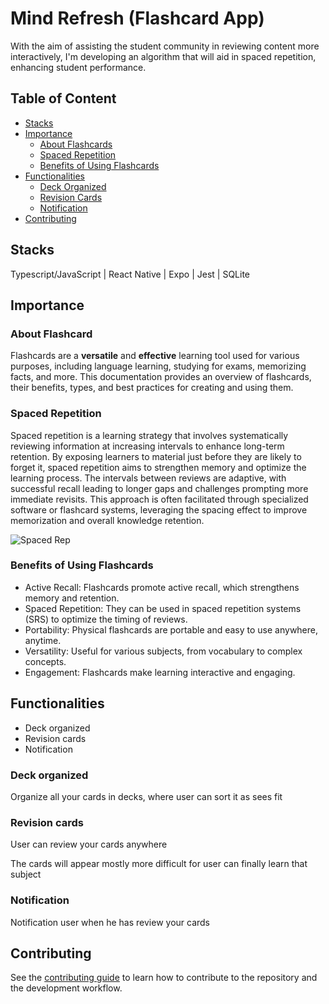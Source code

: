 # Mind Refresh (Flashcard App)

With the aim of assisting the student community in reviewing content more interactively, I'm developing an algorithm that will aid in spaced repetition, enhancing student performance.

## Table of Content

- [Stacks](#stacks)
- [Importance](#importance)
  - [About Flashcards](#about-flashcards)
  - [Spaced Repetition](#spaced-repetition)
  - [Benefits of Using Flashcards](#benefits-of-using-flashcards)
- [Functionalities](#functionalities)
  - [Deck Organized](#deck-organized)
  - [Revision Cards](#revision-cards)
  - [Notification](#notification)
- [Contributing](#contributing)

## Stacks

Typescript/JavaScript | React Native | Expo | Jest | SQLite

## Importance

### About Flashcard

Flashcards are a **versatile** and **effective** learning tool used for various purposes, including language learning, studying for exams, memorizing facts, and more. This documentation provides an overview of flashcards, their benefits, types, and best practices for creating and using them.

### Spaced Repetition

Spaced repetition is a learning strategy that involves systematically reviewing information at increasing intervals to enhance long-term retention. By exposing learners to material just before they are likely to forget it, spaced repetition aims to strengthen memory and optimize the learning process. The intervals between reviews are adaptive, with successful recall leading to longer gaps and challenges prompting more immediate revisits. This approach is often facilitated through specialized software or flashcard systems, leveraging the spacing effect to improve memorization and overall knowledge retention.

![Spaced Rep](https://github.com/Fefevs09/FlashCardAndroidApp/assets/100977797/2132a857-d81d-45ff-9a2f-81075348319e)

### Benefits of Using Flashcards

- Active Recall: Flashcards promote active recall, which strengthens memory and retention.
- Spaced Repetition: They can be used in spaced repetition systems (SRS) to optimize the timing of reviews.
- Portability: Physical flashcards are portable and easy to use anywhere, anytime.
- Versatility: Useful for various subjects, from vocabulary to complex concepts.
- Engagement: Flashcards make learning interactive and engaging.

## Functionalities

- Deck organized
- Revision cards
- Notification

### Deck organized

Organize all your cards in decks, where user can sort it as sees fit

### Revision cards

User can review your cards anywhere

The cards will appear mostly more difficult for user can finally learn that subject

### Notification

Notification user when he has review your cards

## Contributing

See the [contributing guide](docs/CONTRIBUTING.md) to learn how to contribute to the repository and the development workflow.
